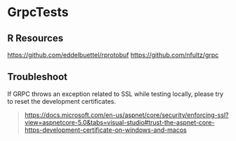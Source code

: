 # GrpcTests

## R Resources

https://github.com/eddelbuettel/rprotobuf
https://github.com/nfultz/grpc

## Troubleshoot

If GRPC throws an exception related to SSL while testing locally, please try to reset the development certificates.
> https://docs.microsoft.com/en-us/aspnet/core/security/enforcing-ssl?view=aspnetcore-5.0&tabs=visual-studio#trust-the-aspnet-core-https-development-certificate-on-windows-and-macos
